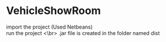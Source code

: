 # VehicleShowRoom
import the project (Used Netbeans)</br>
run the project <\br>
.jar file is created in the folder named dist
